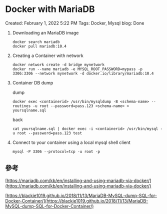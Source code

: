 # Docker with MariaDB

Created: February 1, 2022 5:22 PM
Tags: Docker, Mysql
blog: Done

1. Downloading an MariaDB image
    
    ```docker
    docker search mariadb
    docker pull mariadb:10.4
    ```
    
2. Creating a Container with network
    
    ```docker
    docker network create -d bridge mynetwork
    docker run --name mariadb -e MYSQL_ROOT_PASSWORD=mypass -p 3306:3306 --network mynetwork -d docker.io/library/mariadb:10.4
    ```
    
3. Container DB dump
    
    dump
    
    ```docker
    docker exec <containerid> /usr/bin/mysqldump -B <schema-name> --routines -u root --password=pass.123 <schema-name> > yoursqlname.sql
    ```
    
    back
    
    ```docker
    cat yoursqlname.sql | docker exec -i <containerid> /usr/bin/mysql -u root --password=pass.123 test
    ```
    
4. Connect to your container using a local mysql shell client
    
    ```docker
    mysql -P 3306 --protocol=tcp -u root -p
    ```
    

## 參考

[https://mariadb.com/kb/en/installing-and-using-mariadb-via-docker/](https://mariadb.com/kb/en/installing-and-using-mariadb-via-docker/)

[https://blackie1019.github.io/2018/11/13/MariaDB-MySQL-dump-SQL-for-Docker-Container/](https://blackie1019.github.io/2018/11/13/MariaDB-MySQL-dump-SQL-for-Docker-Container/)